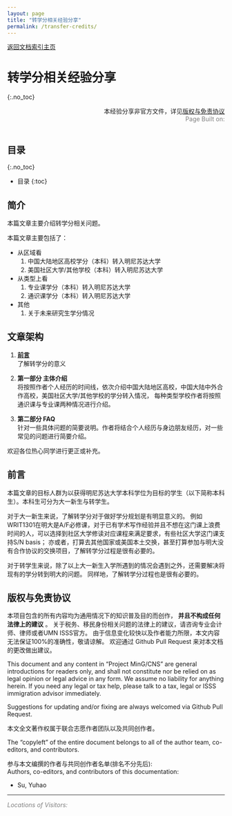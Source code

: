 ```yaml
---
layout: page
title: "转学分相关经验分享"
permalink: /transfer-credits/
---
```


<div>
<a href="http://www.mingcns.org">返回文档索引主页</a>
</div>

# 转学分相关经验分享
{:.no_toc}

<div align="right">
本经验分享非官方文件，详见<a href="#版权与免责协议">版权与免责协议</a><br>
<div style="color: grey">
Page Built on:
<i><script type="text/javascript"> document.write(document.lastModified); </script></i>
</div>
</div><br>

## 目录
{:.no_toc}

* 目录
{:toc}


## 简介

本篇文章主要介绍转学分相关问题。

本篇文章主要包括了：
* 从区域看
    1. 中国大陆地区高校学分（本科）转入明尼苏达大学
    1. 美国社区大学/其他学校（本科）转入明尼苏达大学
* 从类型上看
    1. 专业课学分（本科）转入明尼苏达大学
    1. 通识课学分（本科）转入明尼苏达大学
* 其他
    1. 关于未来研究生学分情况


## 文章架构

1. **[前言](#前言)**  
了解转学分的意义

1. **第一部分 主体介绍**  
将按照作者个人经历的时间线，依次介绍中国大陆地区高校，中国大陆中外合作高校，美国社区大学/其他学校的学分转入情况，
每种类型学校作者将按照通识课与专业课两种情况进行介绍。

1. **第二部分 FAQ**  
针对一些具体问题的简要说明。作者将结合个人经历与身边朋友经历，对一些常见的问题进行简要介绍。

欢迎各位热心同学进行更正或补充。


## 前言

本篇文章的目标人群为以获得明尼苏达大学本科学位为目标的学生（以下简称本科生）。本科生可分为大一新生与转学生。

对于大一新生来说，了解转学分对于做好学分规划是有明显意义的。
例如WRIT1301在明大是A/F必修课，对于已有学术写作经验并且不想在这门课上浪费时间的人，可以选择到社区大学修读对应课程来满足要求，有些社区大学这门课支持S/N basis；
亦或者，打算去其他国家或美国本土交换，甚至打算参加与明大没有合作协议的交换项目，了解转学分过程是很有必要的。

对于转学生来说，除了以上大一新生入学所遇到的情况会遇到之外，还需要解决将现有的学分转到明大的问题。
同样地，了解转学分过程也是很有必要的。


## 版权与免责协议
本项目包含的所有内容均为通用情况下的知识普及目的而创作， **并且不构成任何法律上的建议** 。
关于税务、移民身份相关问题的法律上的建议，请咨询专业会计师、律师或者UMN ISSS官方。
由于信息变化较快以及作者能力所限，本文内容无法保证100%的准确性，敬请谅解。
欢迎通过 Github Pull Request 来对本文档的更改做出建议。

This document and any content in “Project MinG/CNS” are general introductions for readers only,
and shall not constitute nor be relied on as legal opinion or legal advice in any form.
We assume no liability for anything herein.
If you need any legal or tax help, please talk to a tax, legal or ISSS immigration advisor immediately.

Suggestions for updating and/or fixing are always welcomed via Github Pull Request.

本文全文著作权属于联合志愿作者团队以及共同创作者。

The “copyleft” of the entire document belongs to all of the author team, co-editors, and contributors.  

参与本文编撰的作者与共同创作者名单(排名不分先后):  
Authors, co-editors, and contributors of this documentation:

* Su, Yuhao

---
_<font color="grey">Locations of Visitors: </font>_
<div style="width: 50%; ">
<script type='text/javascript' id='clustrmaps' src='//cdn.clustrmaps.com/map_v2.js?cl=ffffff&w=a&t=tt&d=6dgA5xsRget7ciqINHnS-LTZ2Bt67OdMGfiecR3Qa-8&cmo=ff7a00&cmn=ff0000&ct=ffffff&co=2d78ad'></script>
</div>
